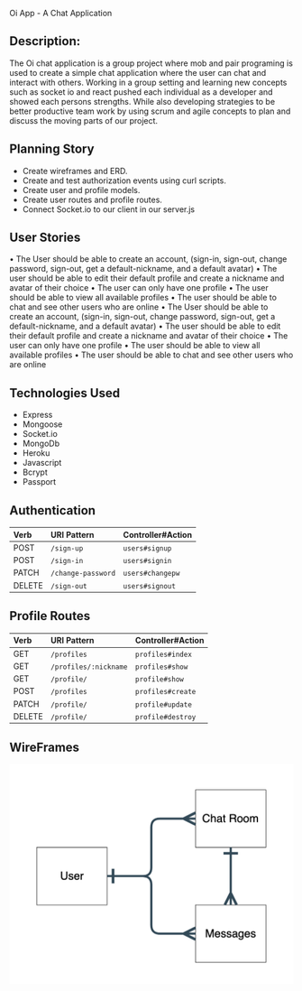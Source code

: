 Oi App - A Chat Application

## Description:
The Oi chat application is a group project where mob and pair programing is used to create a simple chat application where the user can chat and interact with others. Working in a group setting and learning new concepts such as socket io and react pushed each individual as a developer and showed each persons strengths. While also developing strategies to be better productive team work by using scrum and agile concepts to plan and discuss the moving parts of our project.


## Planning Story
- Create wireframes and ERD.
- Create and test authorization events using curl scripts.
- Create user and profile models.
- Create user routes and profile routes.
- Connect Socket.io to our client in our server.js



## User Stories
•	The User should be able to create an account, (sign-in, sign-out, change password, sign-out, get a default-nickname, and a default avatar)
•	The user should be able to edit their default profile and create a nickname and avatar of their choice
•	The user can only have one profile
•	The user should be able to view all available profiles
•	The user should be able to chat and see other users who are online
•	The User should be able to create an account, (sign-in, sign-out, change password, sign-out, get a default-nickname, and a default avatar)
•	The user should be able to edit their default profile and create a nickname and avatar of their choice
•	The user can only have one profile
•	The user should be able to view all available profiles
•	The user should be able to chat and see other users who are online



## Technologies Used
- Express
- Mongoose
- Socket.io
- MongoDb
- Heroku
- Javascript
- Bcrypt
- Passport

## Authentication
| Verb   | URI Pattern            | Controller#Action |
|:-------|:-----------------------|:------------------|
| POST   | `/sign-up`             | `users#signup`    |
| POST   | `/sign-in`             | `users#signin`    |
| PATCH  | `/change-password`     | `users#changepw`  |
| DELETE | `/sign-out`            | `users#signout`   |
## Profile Routes
| Verb   | URI Pattern           | Controller#Action|
|:-------|:----------------------|:-----------------|
| GET    | `/profiles`           | `profiles#index` |
| GET    | `/profiles/:nickname` | `profiles#show`  |
| GET    | `/profile/`           | `profile#show`   |
| POST   | `/profiles`           | `profiles#create`|
| PATCH  | `/profile/`           | `profile#update` |
| DELETE | `/profile/`           | `profile#destroy`|

## WireFrames
![ERD](./erd.png)
